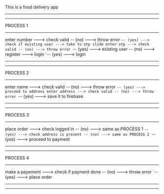 This is a food delivery app

________________________________________________________________________________________________________
________________________________________________________________________________________________________

PROCESS 1
________________________________________________________________________________________________________
enter number ---> check valid -- (no) ---> throw error
                             `-- (yes) ---> check if existing user ---> take to otp slide
enter otp ---> check valid -- (no) ---> throw error
                          `-- (yes) ---> existing user -- (no) ---> register ---> login
                                                      `-- (yes) ---> login
________________________________________________________________________________________________________
________________________________________________________________________________________________________

PROCESS 2
________________________________________________________________________________________________________
enter name ---> check valid -- (no) ---> throw error
                           `-- (yes) ---> proceed to address
enter address ---> check valid -- (no) ---> throw error
                              `-- (yes) ---> save it to firebase
________________________________________________________________________________________________________
________________________________________________________________________________________________________

PROCESS 3
________________________________________________________________________________________________________
place order ---> check logged in -- (no) ---> same as PROCESS 1
                                `-- (yes) ---> check address is present -- (no) ---> same as PROCESS 2
                                                                       `-- (yes) ---> proceed to payment
________________________________________________________________________________________________________
________________________________________________________________________________________________________

PROCESS 4
________________________________________________________________________________________________________
make a payement ---> check if payment done -- (no) ---> throw error
                                          `-- (yes) ---> place order
________________________________________________________________________________________________________
________________________________________________________________________________________________________